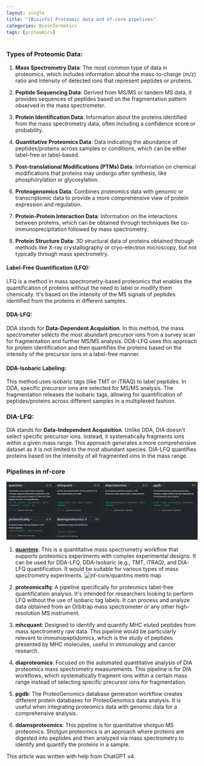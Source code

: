 ```yaml
---
layout: single
title: "[Bioinfo] Proteomic data and nf-core pipelines"
categories: Bioinformatics
tags: [proteomics]
---
```


### Types of Proteomic Data:

1. **Mass Spectrometry Data**: The most common type of data in proteomics, which includes information about the mass-to-charge (m/z) ratio and intensity of detected ions that represent peptides or proteins.

2. **Peptide Sequencing Data**: Derived from MS/MS or tandem MS data, it provides sequences of peptides based on the fragmentation pattern observed in the mass spectrometer.

3. **Protein Identification Data**: Information about the proteins identified from the mass spectrometry data, often including a confidence score or probability.

4. **Quantitative Proteomics Data**: Data indicating the abundance of peptides/proteins across samples or conditions, which can be either label-free or label-based.

5. **Post-translational Modifications (PTMs) Data**: Information on chemical modifications that proteins may undergo after synthesis, like phosphorylation or glycosylation.

6. **Proteogenomics Data**: Combines proteomics data with genomic or transcriptomic data to provide a more comprehensive view of protein expression and regulation.

7. **Protein-Protein Interaction Data**: Information on the interactions between proteins, which can be obtained through techniques like co-immunoprecipitation followed by mass spectrometry.

8. **Protein Structure Data**: 3D structural data of proteins obtained through methods like X-ray crystallography or cryo-electron microscopy, but not typically through mass spectrometry.



#### Label-Free Quantification (LFQ):

LFQ is a method in mass spectrometry-based proteomics that enables the quantification of proteins without the need to label or modify them chemically. It's based on the intensity of the MS signals of peptides identified from the proteins in different samples.

#### DDA-LFQ:

DDA stands for **Data-Dependent Acquisition**. In this method, the mass spectrometer selects the most abundant precursor ions from a survey scan for fragmentation and further MS/MS analysis. DDA-LFQ uses this approach for protein identification and then quantifies the proteins based on the intensity of the precursor ions in a label-free manner.

#### DDA-Isobaric Labeling:

This method uses isobaric tags (like TMT or iTRAQ) to label peptides. In DDA, specific precursor ions are selected for MS/MS analysis. The fragmentation releases the isobaric tags, allowing for quantification of peptides/proteins across different samples in a multiplexed fashion.

### DIA-LFQ:

DIA stands for **Data-Independent Acquisition**. Unlike DDA, DIA doesn't select specific precursor ions. Instead, it systematically fragments ions within a given mass range. This approach generates a more comprehensive dataset as it is not limited to the most abundant species. DIA-LFQ quantifies proteins based on the intensity of all fragmented ions in the mass range.

### Pipelines in nf-core

![](../../images/2024-03-14-lcms-proteomic-data/2024-03-14-16-59-03-image.png)

1. [**quantms**](https://nf-co.re/quantms): This is a quantitative mass spectrometry workflow that supports proteomics experiments with complex experimental designs. It can be used for DDA-LFQ, DDA-Isobaric (e.g., TMT, iTRAQ), and DIA-LFQ quantification. It would be suitable for various types of mass spectrometry experiments.
   ![nf-core/quantms metro map](https://raw.githubusercontent.com/nf-core/quantms/1.2.0//docs/images/quantms_metro.png)

2. **proteomicslfq**: A pipeline specifically for proteomics label-free quantification analysis. It's intended for researchers looking to perform LFQ without the use of isobaric tag labels. It can process and analyze data obtained from an Orbitrap mass spectrometer or any other high-resolution MS instrument.

3. **mhcquant**: Designed to identify and quantify MHC eluted peptides from mass spectrometry raw data. This pipeline would be particularly relevant to immunopeptidomics, which is the study of peptides presented by MHC molecules, useful in immunology and cancer research.

4. **diaproteomics**: Focused on the automated quantitative analysis of DIA proteomics mass spectrometry measurements. This pipeline is for DIA workflows, which systematically fragment ions within a certain mass range instead of selecting specific precursor ions for fragmentation.

5. **pgdb**: The ProteoGenomics database generation workflow creates different protein databases for ProteoGenomics data analysis. It is useful when integrating proteomics data with genomic data for a comprehensive analysis.

6. **ddamsproteomics**: This pipeline is for quantitative shotgun MS proteomics. Shotgun proteomics is an approach where proteins are digested into peptides and then analyzed via mass spectrometry to identify and quantify the proteins in a sample.



This article was written with help from ChatGPT v4.